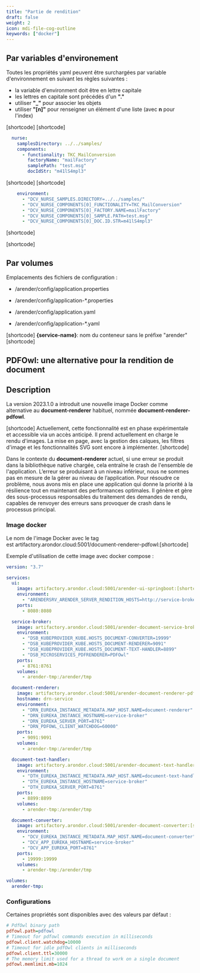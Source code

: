 ```yaml
---
title: "Partie de rendition"
draft: false
weight: 2
icon: mdi-file-cog-outline
keywords: ["docker"]
---
```


## Par variables d'environement

Toutes les propriétés yaml peuvent être surchargées par variable d'environnement en suivant les règles suivantes :

- la variable d'environment doit être en lettre capitale
- les lettres en capitale sont précédés d'un **"."**
- utiliser **"_"** pour associer les objets
- utiliser **"[n]"** pour renseigner un élément d'une liste (avec **n** pour l'index)

[shortcode]
[shortcode]

```yaml
  nurse:
    samplesDirectory: ../../samples/
    components:
      - functionality: TKC_MailConversion
        factoryName: "mailFactory"
        samplePath: "test.msg"
        docIdStr: "m41lS4mpl3"
```

[shortcode]
[shortcode]

```yaml
    environment:
      - "DCV_NURSE_SAMPLES.DIRECTORY=../../samples/"
      - "DCV_NURSE_COMPONENTS[0]_FUNCTIONALITY=TKC_MailConversion"
      - "DCV_NURSE_COMPONENTS[0]_FACTORY.NAME=mailFactory"
      - "DCV_NURSE_COMPONENTS[0]_SAMPLE.PATH=test.msg"
      - "DCV_NURSE_COMPONENTS[0]_DOC.ID.STR=m41lS4mpl3"
```

[shortcode]

[shortcode]

## Par volumes

Emplacements des fichiers de configuration :

- /arender/config/application.properties
- /arender/config/application-*.properties

- /arender/config/application.yaml
- /arender/config/application-*.yaml

[shortcode]
**{service-name}**: nom du conteneur sans le préfixe "arender"
[shortcode]

## PDFOwl: une alternative pour la rendition de document

## Description

La version 2023.1.0 a introduit une nouvelle image Docker comme alternative au **document-renderer** habituel, nommée **document-renderer-pdfowl**.

[shortcode]
Actuellement, cette fonctionnalité est en phase expérimentale et accessible via un accès anticipé.
Il prend actuellement en charge le rendu d'images. La mise en page, avec la gestion des calques, les filtres d'image et les fonctionnalités SVG sont encore à implémenter.
[shortcode]

Dans le contexte du **document-renderer** actuel, si une erreur se produit dans la bibliothèque native chargée, cela entraîne le crash de l'ensemble de l'application.
L’erreur se produisant à un niveau inférieur, nous ne sommes pas en mesure de la gérer au niveau de l’application.
Pour résoudre ce problème, nous avons mis en place une application qui donne la priorité à la résilience tout en maintenant des performances optimales.
Il génère et gère des sous-processus responsables du traitement des demandes de rendu, capables de renvoyer des erreurs sans provoquer de crash dans le processus principal.

### Image docker

Le nom de l'image Docker avec le tag est artifactory.arondor.cloud:5001/document-renderer-pdfowl:[shortcode]

Exemple d'utilisation de cette image avec docker compose :

```yaml
version: "3.7"

services:
  ui:
    image: artifactory.arondor.cloud:5001/arender-ui-springboot:[shortcode]
    environment:
      - "ARENDERSRV_ARENDER_SERVER_RENDITION_HOSTS=http://service-broker:8761/"
    ports:
      - 8080:8080

  service-broker:
    image: artifactory.arondor.cloud:5001/arender-document-service-broker:[shortcode]
    environment:
      - "DSB_KUBEPROVIDER_KUBE.HOSTS_DOCUMENT-CONVERTER=19999"
      - "DSB_KUBEPROVIDER_KUBE.HOSTS_DOCUMENT-RENDERER=9091"
      - "DSB_KUBEPROVIDER_KUBE.HOSTS_DOCUMENT-TEXT-HANDLER=8899"
      - "DSB_MICROSERVICES_PDFRENDERER=PDFOwl"
    ports:
      - 8761:8761
    volumes:
      - arender-tmp:/arender/tmp

  document-renderer:
    image: artifactory.arondor.cloud:5001/arender-document-renderer-pdfowl:[shortcode]
    hostname: drn-service
    environment:
      - "DRN_EUREKA_INSTANCE_METADATA.MAP_HOST.NAME=document-renderer"
      - "DRN_EUREKA_INSTANCE_HOSTNAME=service-broker"
      - "DRN_EUREKA_SERVER_PORT=8761"
      - "DRN_PDFOWL_CLIENT_WATCHDOG=60000"
    ports:
      - 9091:9091
    volumes:
      - arender-tmp:/arender/tmp

  document-text-handler:
    image: artifactory.arondor.cloud:5001/arender-document-text-handler:[shortcode]
    environment:
      - "DTH_EUREKA_INSTANCE_METADATA.MAP_HOST.NAME=document-text-handler"
      - "DTH_EUREKA_INSTANCE_HOSTNAME=service-broker"
      - "DTH_EUREKA_SERVER_PORT=8761"
    ports:
      - 8899:8899
    volumes:
      - arender-tmp:/arender/tmp

  document-converter:
    image: artifactory.arondor.cloud:5001/arender-document-converter:[shortcode]
    environment:
      - "DCV_EUREKA_INSTANCE_METADATA.MAP_HOST.NAME=document-converter"
      - "DCV_APP_EUREKA_HOSTNAME=service-broker"
      - "DCV_APP_EUREKA_PORT=8761"
    ports:
      - 19999:19999
    volumes:
      - arender-tmp:/arender/tmp

volumes:
  arender-tmp:

```

### Configurations

Certaines propriétés sont disponibles avec des valeurs par défaut :
```cfg
# PdfOwl binary path
pdfowl.path=pdfowl
# Timeout for pdfowl commands execution in milliseconds
pdfowl.client.watchdog=10000
# Timeout for idle pdfOwl clients in milliseconds
pdfowl.client.ttl=30000
# The memory limit used for a thread to work on a single document
pdfowl.memlimit.mb=1024
```
